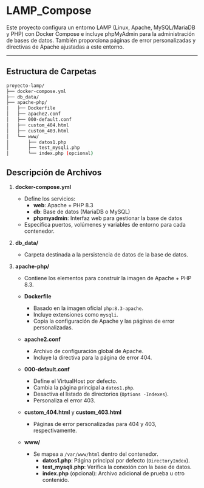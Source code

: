 # LAMP_Compose

Este proyecto configura un entorno LAMP (Linux, Apache, MySQL/MariaDB y PHP) con Docker Compose e incluye phpMyAdmin para la administración de bases de datos. También proporciona páginas de error personalizadas y directivas de Apache ajustadas a este entorno.

---

## Estructura de Carpetas

```bash
proyecto-lamp/
├── docker-compose.yml
├── db_data/
├── apache-php/
│   ├── Dockerfile
│   ├── apache2.conf
│   ├── 000-default.conf
│   ├── custom_404.html
│   ├── custom_403.html
│   └── www/
│       ├── datos1.php
│       ├── test_mysqli.php
│       └── index.php (opcional)
```

## Descripción de Archivos

1. **docker-compose.yml**  
   - Define los servicios:
     - **web**: Apache + PHP 8.3  
     - **db**: Base de datos (MariaDB o MySQL)  
     - **phpmyadmin**: Interfaz web para gestionar la base de datos  
   - Especifica puertos, volúmenes y variables de entorno para cada contenedor.

2. **db_data/**  
   - Carpeta destinada a la persistencia de datos de la base de datos.

3. **apache-php/**  
   - Contiene los elementos para construir la imagen de Apache + PHP 8.3.

   - **Dockerfile**  
     - Basado en la imagen oficial `php:8.3-apache`.  
     - Incluye extensiones como `mysqli`.  
     - Copia la configuración de Apache y las páginas de error personalizadas.

   - **apache2.conf**  
     - Archivo de configuración global de Apache.  
     - Incluye la directiva para la página de error 404.

   - **000-default.conf**  
     - Define el VirtualHost por defecto.  
     - Cambia la página principal a `datos1.php`.  
     - Desactiva el listado de directorios (`Options -Indexes`).  
     - Personaliza el error 403.

   - **custom_404.html** y **custom_403.html**  
     - Páginas de error personalizadas para 404 y 403, respectivamente.

   - **www/**  
     - Se mapea a `/var/www/html` dentro del contenedor.  
       - **datos1.php**: Página principal por defecto (`DirectoryIndex`).  
       - **test_mysqli.php**: Verifica la conexión con la base de datos.  
       - **index.php** (opcional): Archivo adicional de prueba u otro contenido.
